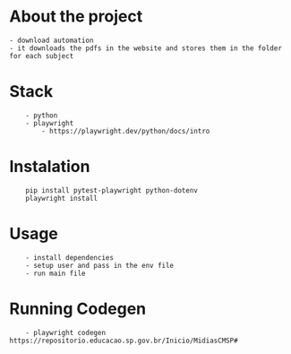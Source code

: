 # About the project 
```bach
- download automation
- it downloads the pdfs in the website and stores them in the folder for each subject 
```
# Stack
```bach
    - python
    - playwright
        - https://playwright.dev/python/docs/intro
```

# Instalation

```bach
    pip install pytest-playwright python-dotenv
    playwright install
```

# Usage
```bach
    - install dependencies
    - setup user and pass in the env file
    - run main file
```

# Running Codegen
```bach
    - playwright codegen https://repositorio.educacao.sp.gov.br/Inicio/MidiasCMSP#

```